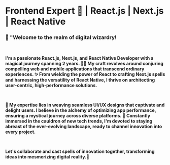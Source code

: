 <h1>Frontend Expert 🚀 | React.js | Next.js | React Native</h1>

<h3>🌟 "Welcome to the realm of digital wizardry!</h3>

<br>

**I'm a passionate React.js, Next.js, and React Native Developer with a magical journey spanning 2 years. 🧙‍♂️ My craft revolves around conjuring compelling web and mobile applications that transcend ordinary** **experiences. ✨ From wielding the power of React to crafting Next.js spells and harnessing the versatility of React Native, I thrive on architecting user-centric, high-performance solutions.**

<br>

**📱 My expertise lies in weaving seamless UI/UX designs that captivate and delight users. I believe in the alchemy of optimizing app performance, ensuring a mystical journey across diverse platforms. 🚀 Constantly** **immersed in the cauldron of new tech trends, I'm devoted to staying abreast of the ever-evolving landscape, ready to channel innovation into every project.**

<br>

**Let's collaborate and cast spells of innovation together, transforming ideas into mesmerizing digital reality.🚀** 
